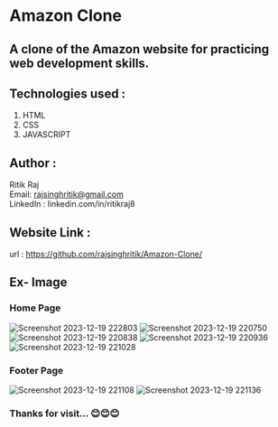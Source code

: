 # Amazon Clone

## A clone of the Amazon website for practicing web development skills.

## Technologies used :
   1. HTML
   2. CSS
   3. JAVASCRIPT

## Author :
   Ritik Raj
   <br>
   Email: rajsinghritik@gmail.com
   <br>
   LinkedIn : linkedin.com/in/ritikraj8
## Website Link :
   url : https://github.com/rajsinghritik/Amazon-Clone/

## Ex- Image
### Home Page
![Screenshot 2023-12-19 222803](https://github.com/rajsinghritik/Amazon-Clone/assets/126412088/76cbf588-128f-4362-a344-8f021f4bcef6)
![Screenshot 2023-12-19 220750](https://github.com/rajsinghritik/Amazon-Clone/assets/126412088/38c77534-3ff6-423a-a917-d479cd18f5af)
![Screenshot 2023-12-19 220838](https://github.com/rajsinghritik/Amazon-Clone/assets/126412088/7bf8bc88-a26b-4797-9095-9d4691afccb7)
![Screenshot 2023-12-19 220936](https://github.com/rajsinghritik/Amazon-Clone/assets/126412088/eeee40a0-a694-4e3f-aa3d-899592c0e40f)
![Screenshot 2023-12-19 221028](https://github.com/rajsinghritik/Amazon-Clone/assets/126412088/f2412acc-f41d-40d7-a6d9-e1d403cfedef)

### Footer Page
![Screenshot 2023-12-19 221108](https://github.com/rajsinghritik/Amazon-Clone/assets/126412088/6da7a1d7-500b-483d-b0e4-4816c7b1a4b6)
![Screenshot 2023-12-19 221136](https://github.com/rajsinghritik/Amazon-Clone/assets/126412088/2ee9323f-d01a-43af-b522-45afa1be6b06)


### Thanks for visit... 😊😊😊
